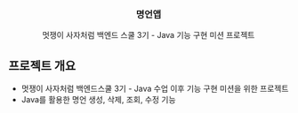 <!-- Improved compatibility of back to top link: See: https://github.com/othneildrew/Best-README-Template/pull/73 -->
<a name="readme-top"></a>

<!-- PROJECT LOGO -->
<br />
<h3 align="center">명언앱</h3>

  <p align="center">
    멋쟁이 사자처럼 백엔드 스쿨 3기 - Java 기능 구현 미션 프로젝트
    <br />
  </p>
</div>

<!-- ABOUT THE PROJECT -->
## 프로젝트 개요
- 멋쟁이 사자처럼 백엔드스쿨 3기 - Java 수업 이후 기능 구현 미션을 위한 프로젝트
- Java를 활용한 명언 생성, 삭제, 조회, 수정 기능

<!-- 템플릿 출처 : https://github.com/othneildrew/Best-README-Template -->

